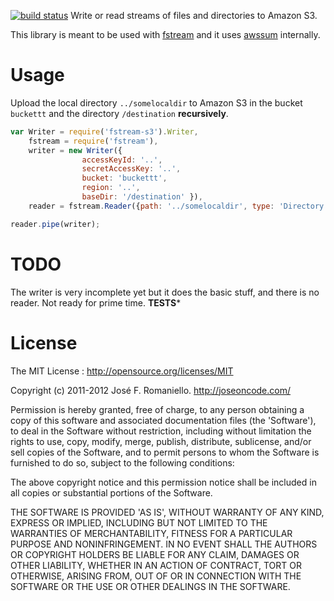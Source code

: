 [![build status](https://secure.travis-ci.org/jfromaniello/fstream-s3.png)](http://travis-ci.org/jfromaniello/fstream-s3)
Write or read streams of files and directories to Amazon S3. 

This library is meant to be used with [fstream](https://github.com/isaacs/fstream/) and it uses [awssum](https://github.com/appsattic/node-awssum) internally.


# Usage

Upload the local directory ```../somelocaldir``` to Amazon S3 in the bucket ```buckettt``` and the directory ```/destination``` **recursively**.

```js
var Writer = require('fstream-s3').Writer,
	fstream = require('fstream'),
	writer = new Writer({
				accessKeyId: '..', 
				secretAccessKey: '..', 
				bucket: 'buckettt', 
				region: '..',
				baseDir: '/destination' }),
	reader = fstream.Reader({path: '../somelocaldir', type: 'Directory'});

reader.pipe(writer);

```

# TODO

The writer is very incomplete yet but it does the basic stuff, and there is no reader. Not ready for prime time.
**TESTS***

# License

The MIT License : http://opensource.org/licenses/MIT

Copyright (c) 2011-2012 José F. Romaniello. http://joseoncode.com/

Permission is hereby granted, free of charge, to any person obtaining a copy of this software and associated documentation files (the 'Software'), to deal in the Software without restriction, including without limitation the rights to use, copy, modify, merge, publish, distribute, sublicense, and/or sell copies of the Software, and to permit persons to whom the Software is furnished to do so, subject to the following conditions:

The above copyright notice and this permission notice shall be included in all copies or substantial portions of the Software.

THE SOFTWARE IS PROVIDED 'AS IS', WITHOUT WARRANTY OF ANY KIND, EXPRESS OR IMPLIED, INCLUDING BUT NOT LIMITED TO THE WARRANTIES OF MERCHANTABILITY, FITNESS FOR A PARTICULAR PURPOSE AND NONINFRINGEMENT. IN NO EVENT SHALL THE AUTHORS OR COPYRIGHT HOLDERS BE LIABLE FOR ANY CLAIM, DAMAGES OR OTHER LIABILITY, WHETHER IN AN ACTION OF CONTRACT, TORT OR OTHERWISE, ARISING FROM, OUT OF OR IN CONNECTION WITH THE SOFTWARE OR THE USE OR OTHER DEALINGS IN THE SOFTWARE.